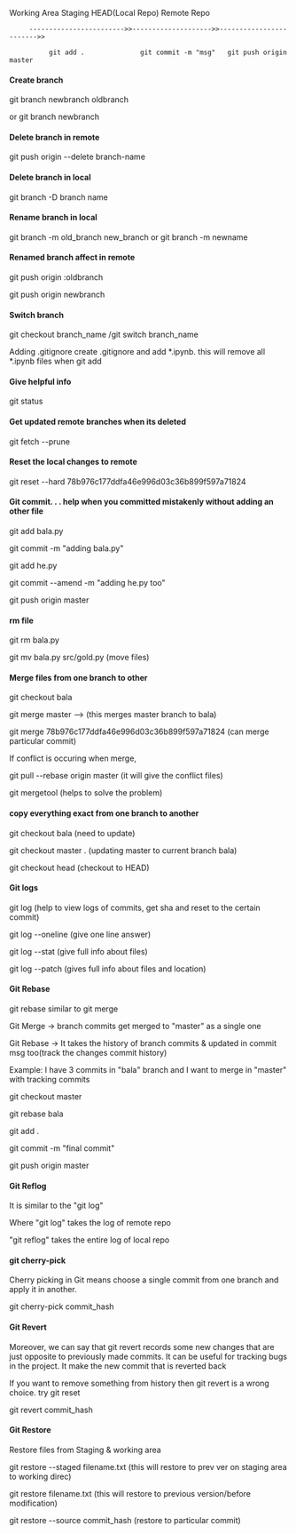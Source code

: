 Working Area                  Staging               HEAD(Local Repo)         Remote Repo

         ------------------------>>-------------------->>------------------------>>

              git add .              git commit -m "msg"   git push origin master

#### Create branch
git branch newbranch oldbranch

or git branch newbranch

#### Delete branch in remote
git push origin --delete branch-name

#### Delete branch in local
git branch -D branch name

#### Rename branch in local
git branch -m old_branch new_branch
or
git branch -m newname

#### Renamed branch affect in remote
git push origin :oldbranch

git push origin newbranch

#### Switch branch
git checkout branch_name /git switch branch_name


Adding .gitignore
create .gitignore and add *.ipynb. this will remove all *.ipynb files when git add

#### Give helpful info
git status

#### Get updated remote branches when its deleted
git fetch --prune

#### Reset the local changes to remote
git reset --hard 78b976c177ddfa46e996d03c36b899f597a71824


#### Git commit. . . help when you committed mistakenly without adding an other file
git add bala.py

git commit -m "adding bala.py"

git add he.py

git commit --amend -m "adding he.py too"

git push origin master

#### rm file
git rm bala.py

git mv bala.py src/gold.py (move files)

#### Merge files from one branch to other
git checkout bala

git merge master    --> (this merges master branch to bala)

git merge 78b976c177ddfa46e996d03c36b899f597a71824 (can merge particular commit)

If conflict is occuring when merge, 

git pull --rebase origin master    (it will give the conflict files)

git mergetool (helps to solve the problem)

#### copy everything exact from one branch to another
git checkout bala (need to update)

git checkout master . (updating master to current branch bala)

git checkout head (checkout to HEAD)

#### Git logs
git log  (help to view logs of commits, get sha and reset to the certain commit)

git log --oneline (give one line answer)

git log --stat  (give full info about files)

git log --patch  (gives full info about files and location)

#### Git Rebase
git rebase similar to git merge

Git Merge -> branch commits get merged to "master" as a single one

Git Rebase -> It takes the history of branch commits & updated in commit msg too(track the changes commit history)

Example: I have 3 commits in "bala" branch and I want to merge in "master" with tracking commits

git checkout master

git rebase bala

git add .

git commit -m "final commit"

git push origin master

#### Git Reflog
It is similar to the "git log"

Where "git log" takes the log of remote repo

"git reflog" takes the entire log of local repo

#### git cherry-pick
Cherry picking in Git means choose a single commit from one branch and apply it in another.

git cherry-pick commit_hash

#### Git Revert
Moreover, we can say that git revert records some new changes that are just opposite to previously made commits. It can be useful for tracking bugs in the project. It make the new commit that is reverted back

If you want to remove something from history then git revert is a wrong choice. try git reset

git revert commit_hash

#### Git Restore
Restore files from Staging & working area

git restore --staged filename.txt (this will restore to prev ver on staging area to working direc)

git restore filename.txt (this will restore to previous version/before modification)

git restore --source commit_hash (restore to particular commit)